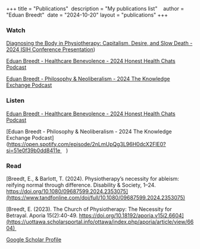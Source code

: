 +++
title = "Publications"  
description = "My publications list"    
author = "Eduan Breedt"  
date = "2024-10-20"
layout = "publications"
+++

### Watch
[Diagnosing the Body in Physiotherapy: Capitalism, Desire, and Slow Death - 2024 ISIH Conference Presentation](https://youtu.be/ECzlT-Ba0rA?si=_l6-Bp9W_YeNo_sW)) 

[Eduan Breedt - Healthcare Benevolence - 2024 Honest Health Chats Podcast](https://youtu.be/9ochU463R8s?si=yLoArwXgaAxohuhy) 

[Eduan Breedt - Philosophy & Neoliberalism - 2024 The Knowledge Exchange Podcast](https://youtu.be/GveFTbuksoI?si=UGnpm_dQCCqOIy5P)       

### Listen
[Eduan Breedt - Healthcare Benevolence - 2024 Honest Health Chats Podcast](https://open.spotify.com/episode/2dFPpR2S1ii1m3TixtCmBn?si=4e819451761040db) 

[Eduan Breedt - Philosophy & Neoliberalism - 2024 The Knowledge Exchange Podcast](https://open.spotify.com/episode/2nLmUpQg3L96H0dcX2FlE0?si=51e0f39b0dd8411e    
)

### Read  
[Breedt, E., & Barlott, T. (2024). Physiotherapy’s necessity for ableism: reifying normal through difference. Disability & Society, 1–24. https://doi.org/10.1080/09687599.2024.2353075](https://www.tandfonline.com/doi/full/10.1080/09687599.2024.2353075)

[Breedt, E. (2023). The Church of Physiotherapy: The Necessity for Betrayal. Aporia 15(2):40-49. https://doi.org/10.18192/aporia.v15i2.6604](https://uottawa.scholarsportal.info/ottawa/index.php/aporia/article/view/6604)  

[Google Scholar Profile](https://scholar.google.com/citations?user=uG7ep4gAAAAJ&hl=en)
